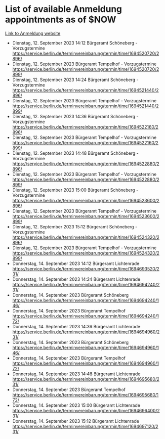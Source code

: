 # List of available Anmeldung appointments as of $NOW
[Link to Anmeldung website](https://service.berlin.de/terminvereinbarung/termin/tag.php?termin=1&anliegen[]=120686&dienstleisterlist=122210,122217,327316,122219,327312,122227,327314,122231,327346,122243,327348,122254,122252,329742,122260,329745,122262,329748,122271,327278,122273,327274,122277,327276,330436,122280,327294,122282,327290,122284,327292,122291,327270,122285,327266,122286,327264,122296,327268,150230,329760,122297,327286,122294,327284,122312,329763,122314,329775,122304,327330,122311,327334,122309,327332,317869,122281,327352,122279,329772,122283,122276,327324,122274,327326,122267,329766,122246,327318,122251,327320,122257,327322,122208,327298,122226,327300&herkunft=http%3A%2F%2Fservice.berlin.de%2Fdienstleistung%2F120686%2F)
- Dienstag, 12. September 2023 14:12 Bürgeramt Schöneberg - Vorzugstermine https://service.berlin.de/terminvereinbarung/termin/time/1694520720/2896/
- Dienstag, 12. September 2023  Bürgeramt Tempelhof - Vorzugstermine https://service.berlin.de/terminvereinbarung/termin/time/1694520720/2899/
- Dienstag, 12. September 2023 14:24 Bürgeramt Schöneberg - Vorzugstermine https://service.berlin.de/terminvereinbarung/termin/time/1694521440/2896/
- Dienstag, 12. September 2023  Bürgeramt Tempelhof - Vorzugstermine https://service.berlin.de/terminvereinbarung/termin/time/1694521440/2899/
- Dienstag, 12. September 2023 14:36 Bürgeramt Schöneberg - Vorzugstermine https://service.berlin.de/terminvereinbarung/termin/time/1694522160/2896/
- Dienstag, 12. September 2023  Bürgeramt Tempelhof - Vorzugstermine https://service.berlin.de/terminvereinbarung/termin/time/1694522160/2899/
- Dienstag, 12. September 2023 14:48 Bürgeramt Schöneberg - Vorzugstermine https://service.berlin.de/terminvereinbarung/termin/time/1694522880/2896/
- Dienstag, 12. September 2023  Bürgeramt Tempelhof - Vorzugstermine https://service.berlin.de/terminvereinbarung/termin/time/1694522880/2899/
- Dienstag, 12. September 2023 15:00 Bürgeramt Schöneberg - Vorzugstermine https://service.berlin.de/terminvereinbarung/termin/time/1694523600/2896/
- Dienstag, 12. September 2023  Bürgeramt Tempelhof - Vorzugstermine https://service.berlin.de/terminvereinbarung/termin/time/1694523600/2899/
- Dienstag, 12. September 2023 15:12 Bürgeramt Schöneberg - Vorzugstermine https://service.berlin.de/terminvereinbarung/termin/time/1694524320/2896/
- Dienstag, 12. September 2023  Bürgeramt Tempelhof - Vorzugstermine https://service.berlin.de/terminvereinbarung/termin/time/1694524320/2899/
- Donnerstag, 14. September 2023 14:12 Bürgeramt Lichtenrade https://service.berlin.de/terminvereinbarung/termin/time/1694693520/231/
- Donnerstag, 14. September 2023 14:24 Bürgeramt Lichtenrade https://service.berlin.de/terminvereinbarung/termin/time/1694694240/231/
- Donnerstag, 14. September 2023  Bürgeramt Schöneberg https://service.berlin.de/terminvereinbarung/termin/time/1694694240/146/
- Donnerstag, 14. September 2023  Bürgeramt Tempelhof https://service.berlin.de/terminvereinbarung/termin/time/1694694240/172/
- Donnerstag, 14. September 2023 14:36 Bürgeramt Lichtenrade https://service.berlin.de/terminvereinbarung/termin/time/1694694960/231/
- Donnerstag, 14. September 2023  Bürgeramt Schöneberg https://service.berlin.de/terminvereinbarung/termin/time/1694694960/146/
- Donnerstag, 14. September 2023  Bürgeramt Tempelhof https://service.berlin.de/terminvereinbarung/termin/time/1694694960/172/
- Donnerstag, 14. September 2023 14:48 Bürgeramt Lichtenrade https://service.berlin.de/terminvereinbarung/termin/time/1694695680/231/
- Donnerstag, 14. September 2023  Bürgeramt Tempelhof https://service.berlin.de/terminvereinbarung/termin/time/1694695680/172/
- Donnerstag, 14. September 2023 15:00 Bürgeramt Lichtenrade https://service.berlin.de/terminvereinbarung/termin/time/1694696400/231/
- Donnerstag, 14. September 2023 15:12 Bürgeramt Lichtenrade https://service.berlin.de/terminvereinbarung/termin/time/1694697120/231/
